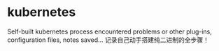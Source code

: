 # kubernetes
Self-built kubernetes process encountered problems or other plug-ins, configuration files, notes saved...
记录自己动手搭建纯二进制的全步骤！
